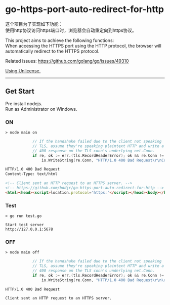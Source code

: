 # go-https-port-auto-redirect-for-http

这个项目为了实现如下功能：  
使用http协议访问https端口时，浏览器会自动重定向到https协议。  

This project aims to achieve the following functions:  
When accessing the HTTPS port using the HTTP protocol, the browser will automatically redirect to the HTTPS protocol.  

Related issues: <https://github.com/golang/go/issues/49310>

[Using Unlicense.](https://unlicense.org/)

***
## Get Start
Pre install nodejs.  
Run as Administrator on Windows.  

### ON
```
> node main on
```
```go
			// If the handshake failed due to the client not speaking
			// TLS, assume they're speaking plaintext HTTP and write a
			// 400 response on the TLS conn's underlying net.Conn.
			if re, ok := err.(tls.RecordHeaderError); ok && re.Conn != nil && tlsRecordHeaderLooksLikeHTTP(re.RecordHeader) {
				io.WriteString(re.Conn, "HTTP/1.0 400 Bad Request\r\nContent-Type: text/html\r\n\r\n<!-- Client sent an HTTP request to an HTTPS server. -->\n<!-- https://github.com/bddjr/go-https-port-auto-redirect-for-http -->\n<html><head><script>location.protocol='https:'</script></head><body></body></html>\n")
```
```html
HTTP/1.0 400 Bad Request
Content-Type: text/html

<!-- Client sent an HTTP request to an HTTPS server. -->
<!-- https://github.com/bddjr/go-https-port-auto-redirect-for-http -->
<html><head><script>location.protocol='https:'</script></head><body></body></html>
```

### Test
```
> go run test.go
```
```
Start test server
http://127.0.0.1:5678
```

### OFF
```
> node main off
```
```go
			// If the handshake failed due to the client not speaking
			// TLS, assume they're speaking plaintext HTTP and write a
			// 400 response on the TLS conn's underlying net.Conn.
			if re, ok := err.(tls.RecordHeaderError); ok && re.Conn != nil && tlsRecordHeaderLooksLikeHTTP(re.RecordHeader) {
				io.WriteString(re.Conn, "HTTP/1.0 400 Bad Request\r\n\r\nClient sent an HTTP request to an HTTPS server.\n")
```
```
HTTP/1.0 400 Bad Request

Client sent an HTTP request to an HTTPS server.
```
